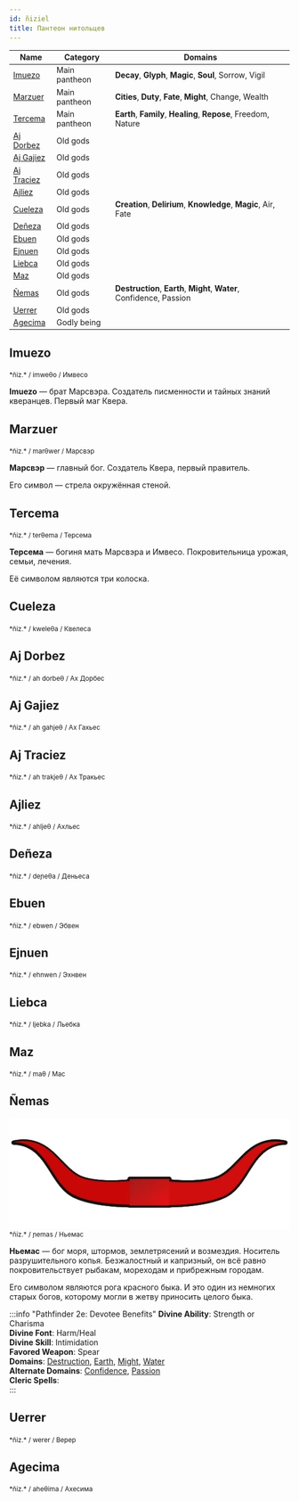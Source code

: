 ```yaml
---
id: ñiziel
title: Пантеон нитольцев
---
```


| Name                      | Category      | Domains                                                               |
| ------------------------- | ------------- | --------------------------------------------------------------------- |
| [Imuezo](#imuezo)         | Main pantheon | **Decay**, **Glyph**, **Magic**, **Soul**, Sorrow, Vigil              |
| [Marzuer](#marzuer)       | Main pantheon | **Cities**, **Duty**, **Fate**, **Might**, Change, Wealth             |
| [Tercema](#tercema)       | Main pantheon | **Earth**, **Family**, **Healing**, **Repose**, Freedom, Nature       |
| [Aj Dorbez](#aj-dorbez)   | Old gods      |                                                                       |
| [Aj Gajiez](#aj-gajiez)   | Old gods      |                                                                       |
| [Aj Traciez](#aj-traciez) | Old gods      |                                                                       |
| [Ajliez](#ajliez)         | Old gods      |                                                                       |
| [Cueleza](#cueleza)       | Old gods      | **Creation**, **Delirium**, **Knowledge**, **Magic**, Air, Fate       |
| [Deñeza](#deñeza)         | Old gods      |                                                                       |
| [Ebuen](#ebuen)           | Old gods      |                                                                       |
| [Ejnuen](#ejnuen)         | Old gods      |                                                                       |
| [Liebca](#liebca)         | Old gods      |                                                                       |
| [Maz](#maz)               | Old gods      |                                                                       |
| [Ñemas](#ñemas)           | Old gods      | **Destruction**, **Earth**, **Might**, **Water**, Confidence, Passion |
| [Uerrer](#uerrer)         | Old gods      |                                                                       |
| [Agecima](#agecima)       | Godly being   |                                                                       |

## Imuezo

<small>
*ñiz.*  / imweθo / Имвесо
</small>

**Imuezo** — брат Марсвэра. Создатель писменности и тайных знаний кверанцев. Первый маг Квера.

## Marzuer

<small>
*ñiz.*  / marθwer / Марсвэр
</small>

**Марсвэр** — главный бог. Создатель Квера, первый правитель.

Его символ — стрела окружённая стеной.

## Tercema

<small>
*ñiz.*  / terθema / Терсема
</small>

**Терсема** — богиня мать Марсвэра и Имвесо. Покровительница урожая, семьи, лечения.

Её символом являются три колоска.

## Cueleza

<small>
*ñiz.*  / kweleθa / Квелеса
</small>

## Aj Dorbez

<small>
*ñiz.*  / ah dorbeθ / Ах Дорбес
</small>

## Aj Gajiez

<small>
*ñiz.*  / ah ɡahjeθ / Ах Гахьес
</small>

## Aj Traciez

<small>
*ñiz.*  / ah trakjeθ / Ах Тракьес
</small>

## Ajliez

<small>
*ñiz.*  / ahljeθ / Ахльес
</small>

## Deñeza

<small>
*ñiz.*  / deɲeθa / Деньеса
</small>

## Ebuen

<small>
*ñiz.*  / ebwen / Эбвен
</small>

## Ejnuen

<small>
*ñiz.*  / ehnwen / Эхнвен
</small>

## Liebca

<small>
*ñiz.*  / ljebka / Льебка
</small>

## Maz

<small>
*ñiz.*  / maθ / Мас
</small>

## Ñemas

<img alt="Hanmir symbol" src="/img/gods/bull.webp" align="right" class="god-img"/>

<small>
*ñiz.*  / ɲemas / Ньемас
</small>

**Ньемас** — бог моря, штормов, землетрясений и возмездия. Носитель разрушительного копья. Безжалостный и капризный, он всё равно покровительствует рыбакам, мореходам и прибрежным городам.

Его символом являются рога красного быка. И это один из немногих старых богов, которому могли в жетву приносить целого быка.

:::info "Pathfinder 2e: Devotee Benefits"
**Divine Ability**: Strength or Charisma  
**Divine Font**: Harm/Heal  
**Divine Skill**: Intimidation  
**Favored Weapon**: Spear  
**Domains**: [Destruction](https://2e.aonprd.com/Domains.aspx?ID=8), [Earth](https://2e.aonprd.com/Domains.aspx?ID=10), [Might](https://2e.aonprd.com/Domains.aspx?ID=20), [Water](https://2e.aonprd.com/Domains.aspx?ID=35)  
**Alternate Domains**: [Confidence](https://2e.aonprd.com/Domains.aspx?ID=4), [Passion](https://2e.aonprd.com/Domains.aspx?ID=25)  
**Cleric Spells**:  
:::

## Uerrer

<small>
*ñiz.*  / werer / Верер
</small>

## Agecima

<small>
*ñiz.*  / aheθima / Ахесима
</small>